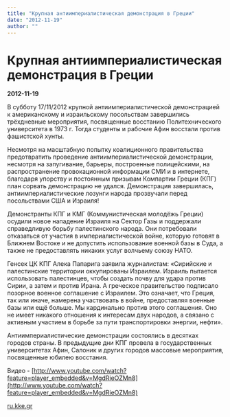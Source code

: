 ```yaml
---
title: "Крупная антиимпериалистическая демонстрация в Греции"
date: "2012-11-19"
author: ""
---
```


# Крупная антиимпериалистическая демонстрация в Греции

**2012-11-19** 

В субботу 17/11/2012 крупной антиимпериалистической демонстрацией к американскому и израильскому посольствам завершились трёхдневные мероприятия, посвященные восстанию Политехнического университета в 1973 г. Тогда студенты и рабочие Афин восстали против фашистской хунты.

Несмотря на масштабную попытку коалиционного правительства предотвратить проведение антиимпериалистической демонстрации, несмотря на запугивание, барьеры, построенные полицейскими, на распространение провокационной информации СМИ и в интернете, благодаря упорству и постоянным призывам Компартии Греции (КПГ) план сорвать демонстрацию не удался. Демонстрация завершилась, антиимпериалистические лозунги народа прозвучали перед посольствами США и Израиля!

Демонстранты КПГ и КМГ (Коммунистическая молодёжь Греции) осудили новое нападение Израиля на Сектор Газы и поддержали справедливую борьбу палестинского народа. Они потребовали отказаться от участия в империалистической войне, которую готовят в Ближнем Востоке и не допустить использование военной базы в Суда, а также не предоставлять никаких услуг волчьему союзу НАТО.

Генсек ЦК КПГ Алека Папарига заявила журналистам: «Сирийские и палестинские территории оккупированы Израилем. Израиль пытается использовать палестинцев, чтобы создать почву для удара против Сирии, а затем и против Ирана. А греческое правительство подписало позорное военное соглашение с Израилем. Это означает, что Греция, так или иначе, намерена участвовать в войне, предоставляя военные базы или ещё больше. Мы кардинально против этого соглашения. Оно не имеет никакого отношения к интересам двух народов, а связано с активным участием в борьбе за пути транспортировки энергии, нефти».

Антиимпериалистические демонстрации состоялись в десятках городов страны. В предыдущие дни КПГ провела в государственных университетах Афин, Салоник и других городов массовые мероприятия, посвященные юбилею восстания.

Видео - [http://www.youtube.com/watch?feature=player_embedded&v=MgdRieOZMn8](http://www.youtube.com/watch?feature=player_embedded&v=MgdRieOZMn8)

[ru.kke.gr](http://ru.kke.gr/news/news2012/2012-11-19-politexneio/)
